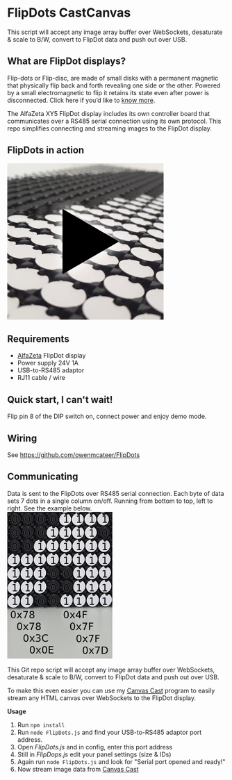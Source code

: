 # FlipDots CastCanvas

This script will accept any image array buffer over WebSockets, desaturate & scale to B/W, convert to FlipDot data and push out over USB.


## What are FlipDot displays?

Flip-dots or Flip-disc, are made of small disks with a permanent magnetic that physically flip back and forth revealing one side or the other. Powered by a small electromagnetic to flip it retains its state even after power is disconnected. Click here if you’d like to [know more](https://flipdots.com/en/electromagnetic-flip-disc-technology-how-it-works/).

The AlfaZeta XY5 FlipDot display includes its own controller board that communicates over a RS485 serial connection using its own protocol. This repo simplifies connecting and streaming images to the FlipDot display.


## FlipDots in action
[![Motus Art FlipDot](../assets/FlipDot-Video.png)](https://www.instagram.com/p/CCBpNmXCr6o/)


## Requirements
- [AlfaZeta](https://flipdots.com/) FlipDot display
- Power supply 24V 1A
- USB-to-RS485 adaptor 
- RJ11 cable / wire


## Quick start, I can't wait!
Flip pin 8 of the DIP switch on, connect power and enjoy demo mode.


## Wiring

See https://github.com/owenmcateer/FlipDots


## Communicating

Data is sent to the FlipDots over RS485 serial connection. Each byte of data sets 7 dots in a single column on/off. Running from bottom to top, left to right. See the example below.   
![FlipDot controller](../assets/Binary.png)

This Git repo script will accept any image array buffer over WebSockets, desaturate & scale to B/W, convert to FlipDot data and push out over USB.

To make this even easier you can use my [Canvas Cast](https://github.com/owenmcateer/canvas-cast) program to easily stream any HTML canvas over WebSockets to the FlipDot display.

**Usage**  
1) Run `npm install`
2) Run `node FlipDots.js` and find your USB-to-RS485 adaptor port address.
3) Open *FlipDots.js* and in config, enter this port address
4) Still in *FlipDops.js* edit your panel settings (size & IDs)
5) Again run `node FlipDots.js` and look for "Serial port opened and ready!"
6) Now stream image data from [Canvas Cast](https://github.com/owenmcateer/canvas-cast)
